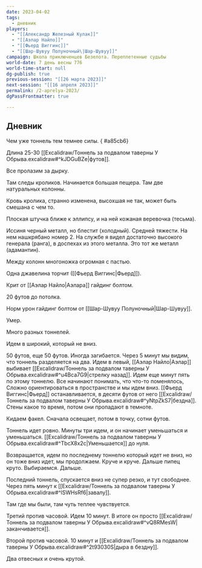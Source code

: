 ```yaml
---
date: 2023-04-02
tags:
  - дневник
players:
  - "[[Александр Железный Кулак]]"
  - "[[Аэлар Найло]]"
  - "[[Фьерд Виггинс]]"
  - "[[Шар-Шувуу Полуночный\|Шар-Шувуу]]"
campaign: Школа приключенцев Безелота. Переплетенные судьбы
world-date: 7 день весны 776
world-time-start: null
dg-publish: true
previous-session: "[[26 марта 2023]]"
next-session: "[[16 апреля 2023]]"
permalink: /2-aprelya-2023/
dgPassFrontmatter: true

---
```


## Дневник

Чем уже тоннель тем темнее силы.
{ #a85cb6}


Длина 25-30 [[Excalidraw/Тоннель за подвалом таверны У Обрыва.excalidraw#^kJDGuBZe\|футов]].

Все пролазим за дырку.

Там следы кроликов. Начинается большая пещера. Там две натуральных колонны.

Кровь кролика, странно изменена, высохшая не так, может быть смешана с чем то.

Плоская штучка ближе к эллипсу, и на ней кожаная веревочка (тесьма).

Иссиня черный металл, но блестит (холодный). Средней тяжести. На нем нашкрябано номер 2. На службе я видел достаточно высокого генерала (ранга), в доспехах из этого металла. Это тот же металл (адамантин).

Между колонн многоножка огромная с пастью.

Одна джавелина торчит ([[Фьерд Виггинс\|Фьерд]]).

Крит от [[Аэлар Найло\|Аэлара]] гайдинг болтом.

20 футов до потолка.

Норм урон гайдинг болтом от [[Шар-Шувуу Полуночный|Шар-Шувуу]].

Умер.

Много разных тоннелей.

Идем в широкий, который не вниз.

50 футов, еще 50 футов. Иногда загибается. Через 5 минут мы видим, что тоннель разделяется на два. Идем в левый, [[Аэлар Найло\|Аэлар]] выбивает [[Excalidraw/Тоннель за подвалом таверны У Обрыва.excalidraw#^u4Bca7G9\|стрелку назад]]. Идем еще минут пять по этому тоннелю. Все начинают понимать, что что-то поменялось, Сложно ориентироваться в пространстве и мы идем вниз. [[Фьерд Виггинс\|Фьерд]] останавливается, в десяти футов от него [[Excalidraw/Тоннель за подвалом таверны У Обрыва.excalidraw#^yNtpZkS7\|бездна]]. Стены какое то время, потом они пропадают в темноте.

Кидаем факел. Сначала освещает, потом в точку, сотни футов.

Тоннель идет ровно. Минуты три идем, и он начинает уменьшаться и уменьшаться. [[Excalidraw/Тоннель за подвалом таверны У Обрыва.excalidraw#^TbcX8x2c\|Уменьшается]] до нуля.

Возвращается, идем по последнему тоннелю который идет не вниз, но он тоже вниз идет, мы продолжаем. Круче и круче. Дальше пипец круто. Выбираемся. Дальше.

Последний тоннель, спускается вниз не супер резко, и тут свободнее. Через пять минут к [[Excalidraw/Тоннель за подвалом таверны У Обрыва.excalidraw#^lSWHsRf6\|завалу]].

Там где мы были, там чуть теплее чувствуется.

Третий против часовой. Идем 10 минут. В итоге он просто [[Excalidraw/Тоннель за подвалом таверны У Обрыва.excalidraw#^vQ8RMesW\|заканчивается]].

Второй против часовой. 10 минут и [[Excalidraw/Тоннель за подвалом таверны У Обрыва.excalidraw#^2t93030S\|дыра в бездну]].

Два отвесных и очень крутой.